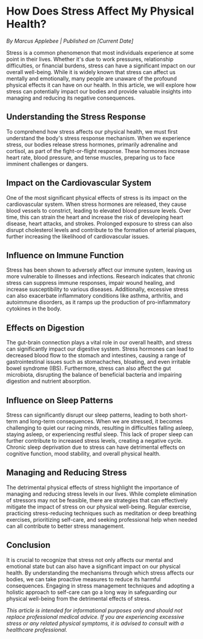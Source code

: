 # How Does Stress Affect My Physical Health?

*By Marcus Applebee | Published on [Current Date]*

Stress is a common phenomenon that most individuals experience at some point in their lives. Whether it's due to work pressures, relationship difficulties, or financial burdens, stress can have a significant impact on our overall well-being. While it is widely known that stress can affect us mentally and emotionally, many people are unaware of the profound physical effects it can have on our health. In this article, we will explore how stress can potentially impact our bodies and provide valuable insights into managing and reducing its negative consequences.

## Understanding the Stress Response

To comprehend how stress affects our physical health, we must first understand the body's stress response mechanism. When we experience stress, our bodies release stress hormones, primarily adrenaline and cortisol, as part of the fight-or-flight response. These hormones increase heart rate, blood pressure, and tense muscles, preparing us to face imminent challenges or dangers.

## Impact on the Cardiovascular System

One of the most significant physical effects of stress is its impact on the cardiovascular system. When stress hormones are released, they cause blood vessels to constrict, leading to elevated blood pressure levels. Over time, this can strain the heart and increase the risk of developing heart disease, heart attacks, and strokes. Prolonged exposure to stress can also disrupt cholesterol levels and contribute to the formation of arterial plaques, further increasing the likelihood of cardiovascular issues.

## Influence on Immune Function

Stress has been shown to adversely affect our immune system, leaving us more vulnerable to illnesses and infections. Research indicates that chronic stress can suppress immune responses, impair wound healing, and increase susceptibility to various diseases. Additionally, excessive stress can also exacerbate inflammatory conditions like asthma, arthritis, and autoimmune disorders, as it ramps up the production of pro-inflammatory cytokines in the body.

## Effects on Digestion

The gut-brain connection plays a vital role in our overall health, and stress can significantly impact our digestive system. Stress hormones can lead to decreased blood flow to the stomach and intestines, causing a range of gastrointestinal issues such as stomachaches, bloating, and even irritable bowel syndrome (IBS). Furthermore, stress can also affect the gut microbiota, disrupting the balance of beneficial bacteria and impairing digestion and nutrient absorption.

## Influence on Sleep Patterns

Stress can significantly disrupt our sleep patterns, leading to both short-term and long-term consequences. When we are stressed, it becomes challenging to quiet our racing minds, resulting in difficulties falling asleep, staying asleep, or experiencing restful sleep. This lack of proper sleep can further contribute to increased stress levels, creating a negative cycle. Chronic sleep deprivation due to stress can have detrimental effects on cognitive function, mood stability, and overall physical health.

## Managing and Reducing Stress

The detrimental physical effects of stress highlight the importance of managing and reducing stress levels in our lives. While complete elimination of stressors may not be feasible, there are strategies that can effectively mitigate the impact of stress on our physical well-being. Regular exercise, practicing stress-reducing techniques such as meditation or deep breathing exercises, prioritizing self-care, and seeking professional help when needed can all contribute to better stress management.

## Conclusion

It is crucial to recognize that stress not only affects our mental and emotional state but can also have a significant impact on our physical health. By understanding the mechanisms through which stress affects our bodies, we can take proactive measures to reduce its harmful consequences. Engaging in stress management techniques and adopting a holistic approach to self-care can go a long way in safeguarding our physical well-being from the detrimental effects of stress.

*This article is intended for informational purposes only and should not replace professional medical advice. If you are experiencing excessive stress or any related physical symptoms, it is advised to consult with a healthcare professional.*